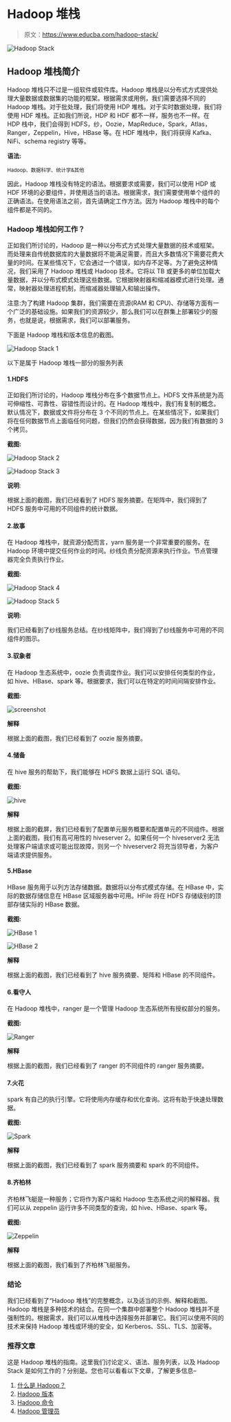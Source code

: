 # Hadoop 堆栈

> 原文：<https://www.educba.com/hadoop-stack/>

![Hadoop Stack](img/2f8173b7a1a0fa002980bc2de5d15fd7.png)



## Hadoop 堆栈简介

Hadoop 堆栈只不过是一组软件或软件库。Hadoop 堆栈是以分布式方式提供处理大量数据或数据集的功能的框架。根据需求或用例，我们需要选择不同的 Hadoop 堆栈。对于批处理，我们将使用 HDP 堆栈。对于实时数据处理，我们将使用 HDF 堆栈。正如我们所说，HDP 和 HDF 都不一样，服务也不一样。在 HDP 栈中，我们会得到 HDFS，纱，Oozie，MapReduce，Spark，Atlas，Ranger，Zeppelin，Hive，HBase 等。在 HDF 堆栈中，我们将获得 Kafka、NiFi、schema registry 等等。

**语法:**

<small>Hadoop、数据科学、统计学&其他</small>

因此，Hadoop 堆栈没有特定的语法。根据要求或需要，我们可以使用 HDP 或 HDF 环境的必要组件，并使用适当的语法。根据需求，我们需要使用单个组件的正确语法。在使用语法之前，首先请确定工作方法。因为 Hadoop 堆栈中的每个组件都是不同的。

### Hadoop 堆栈如何工作？

正如我们所讨论的，Hadoop 是一种以分布式方式处理大量数据的技术或框架。而处理来自传统数据库的大量数据将不能满足需要，而且大多数情况下需要花费大量的时间。在某些情况下，它会通过一个错误，如内存不足等。为了避免这种情况，我们采用了 Hadoop 堆栈或 Hadoop 技术。它将以 TB 或更多的单位加载大量数据，并以分布式模式处理这些数据。它根据映射器和缩减器模式进行处理。通常，映射器处理进程机制，而缩减器处理输入和输出操作。

注意:为了构建 Hadoop 集群，我们需要在资源(RAM 和 CPU)、存储等方面有一个广泛的基础设施。如果我们的资源较少，那么我们可以在群集上部署较少的服务，也就是说，根据需求，我们可以部署服务。

下面是 Hadoop 堆栈和版本信息的截图。

![Hadoop Stack 1](img/ed8b16020abd569e15567dcb9548c25b.png)



以下是属于 Hadoop 堆栈一部分的服务列表

#### 1.HDFS

正如我们所讨论的，Hadoop 堆栈分布在多个数据节点上。HDFS 文件系统是为高可伸缩性、可靠性、容错性而设计的。在 Hadoop 堆栈中，我们有复制的概念。默认情况下，数据或文件将分布在 3 个不同的节点上。在某些情况下，如果我们将在任何数据节点上面临任何问题，但我们仍然会获得数据，因为我们有数据的 3 个拷贝。

**截图:**

![Hadoop Stack 2](img/1370df9224d9004ec11c86017d2a6ffe.png)



![Hadoop Stack 3](img/7bff55754dbc816d25176d9f7124a8d9.png)



**说明**:

根据上面的截图，我们已经看到了 HDFS 服务摘要。在矩阵中，我们得到了 HDFS 服务中可用的不同组件的统计数据。

#### 2.故事

在 Hadoop 堆栈中，就资源分配而言，yarn 服务是一个非常重要的服务。在 Hadoop 环境中提交任何作业的时间。纱线负责分配资源来执行作业。节点管理器完全负责执行作业。

**截图:**

![Hadoop Stack 4](img/ea4d2d1f268045879534104dd97f0fb9.png)



![Hadoop Stack 5](img/f75821897c6baa517fbc8b0cb1c4dcd7.png)



**说明:**

我们已经看到了纱线服务总结。在纱线矩阵中，我们得到了纱线服务中可用的不同组件的图示。

#### 3.驭象者

在 Hadoop 生态系统中，oozie 负责调度作业。我们可以安排任何类型的作业，如 hive、HBase、spark 等。根据要求，我们可以在特定的时间间隔安排作业。

**截图:**

![screenshot](img/c4b2d0068c4b2e60c5f082dab3f74cbb.png)



**解释**

根据上面的截图，我们已经看到了 oozie 服务摘要。

#### 4.储备

在 hive 服务的帮助下，我们能够在 HDFS 数据上运行 SQL 语句。

**截图:**

![hive](img/db8360ebc3260762dd35a31ef4023c7d.png)



**解释**

根据上面的截屏，我们已经看到了配置单元服务概要和配置单元的不同组件。根据上面的截图，我们有高可用性的 hiveserver 2。如果任何一个 hiveserver2 无法处理客户端请求或可能出现故障，则另一个 hiveserver2 将充当领导者，为客户端请求提供服务。

#### 5.HBase

HBase 服务用于以列方法存储数据。数据将以分布式模式存储。在 HBase 中，实际的数据存储信息在 HBase 区域服务器中可用。HFile 将在 HDFS 存储级别的顶部存储实际的 HBase 数据。

**截图:**

![HBase 1](img/e094b46b86987e5045233b01cedc8acf.png)



![HBase 2](img/ea4f0a3b1a97f350c185ca0be005f88e.png)



**解释**

根据上面的截图，我们已经看到了 hive 服务摘要、矩阵和 HBase 的不同组件。

#### 6.看守人

在 Hadoop 堆栈中，ranger 是一个管理 Hadoop 生态系统所有授权部分的服务。

**截图:**

![Ranger](img/18ae9a55e10d049d3d57cfcf2835e75d.png)



**解释**

根据上面的截图，我们已经看到了 ranger 的不同组件的 ranger 服务摘要。

#### 7.火花

spark 有自己的执行引擎。它将使用内存缓存和优化查询。这将有助于快速处理数据。

**截图:**

![Spark](img/6fb97fd363b4fdd3c39cfd8373fd442a.png)



**解释**

根据上面的截图，我们已经看到了 spark 服务摘要和 spark 的不同组件。

#### 8.齐柏林

齐柏林飞艇是一种服务；它将作为客户端和 Hadoop 生态系统之间的解释器。我们可以从 zeppelin 运行许多不同类型的查询，如 hive、HBase、spark 等。

**截图:**

![Zeppelin](img/dfbd18a30b2bf3fea3fc76ea3ed39a82.png)



**解释**

根据上面的截图，我们看到了齐柏林飞艇服务。

### 结论

我们已经看到了“Hadoop 堆栈”的完整概念，以及适当的示例、解释和截图。Hadoop 堆栈是多种技术的结合。在同一个集群中部署整个 Hadoop 堆栈并不是强制性的。根据需求，我们可以从堆栈中选择服务并部署它。我们可以使用不同的技术来保持 Hadoop 堆栈或环境的安全，如 Kerberos、SSL、TLS、加密等。

### 推荐文章

这是 Hadoop 堆栈的指南。这里我们讨论定义、语法、服务列表，以及 Hadoop Stack 是如何工作的？分别是。您也可以看看以下文章，了解更多信息–

1.  [什么是 Hadoop？](https://www.educba.com/what-is-hadoop/)
2.  [Hadoop 版本](https://www.educba.com/hadoop-versions/)
3.  [Hadoop 命令](https://www.educba.com/hadoop-commands/)
4.  [Hadoop 管理员](https://www.educba.com/hadoop-administrator/)





